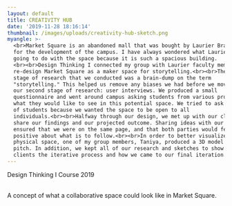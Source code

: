 ```yaml
---
layout: default
title: CREATIVITY HUB
date: '2019-11-28 18:16:14'
thumbnail: /images/uploads/creativity-hub-sketch.png
myangle: >-
  <br>Market Square is an abandoned mall that was bought by Laurier Brantford
  for the development of the campus. I have always wondered what Laurier was
  going to do with the space because it is such a spacious building.
  <br><br>Design Thinking I connected my group with Laurier faculty members to
  re-design Market Square as a maker space for storytelling.<br><br>The first
  stage of research that we conducted was a brain-dump on the term
  "storytelling." This helped us remove any biases we had before we moved onto
  our second stage of research: user interviews. We produced a small
  questionnaire and went around campus asking students from various programs
  what they would like to see in this potential space. We tried to ask a variety
  of students because we wanted the space to be open to all
  individuals.<br><br>Halfway through our design, we met up with our clients to
  share our findings and our projected outcome. Sharing ideas with our clients
  ensured that we were on the same page, and that both parties would feel
  positive about what is to follow.<br><br>In order to better visualize the
  physical space, one of my group members, Taniya, produced a 3D model of our
  pitch. In addition, we kept all of our research and sketches to show our
  clients the iterative process and how we came to our final iteration.
---
```

Design Thinking I Course 2019

<br>A concept of what a collaborative space could look like in Market Square.
